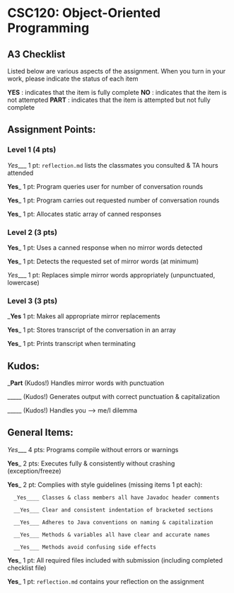 # CSC120: Object-Oriented Programming
## A3 Checklist ##

Listed below are various aspects of the assignment.  When you turn in your work, please indicate the status of each item

**YES** : indicates that the item is fully complete
**NO** : indicates that the item is not attempted
**PART** : indicates that the item is attempted but not fully complete


## Assignment Points:

### Level 1 (4 pts)

_Yes____ 1 pt: `reflection.md` lists the classmates you consulted & TA hours attended

__Yes___ 1 pt: Program queries user for number of conversation rounds

__Yes___ 1 pt: Program carries out requested number of conversation rounds

__Yes___ 1 pt: Allocates static array of canned responses

### Level 2 (3 pts)

__Yes___ 1 pt: Uses a canned response when no mirror words detected

__Yes___ 1 pt: Detects the requested set of mirror words (at minimum)

_Yes____ 1 pt: Replaces simple mirror words appropriately (unpunctuated, lowercase)

### Level 3 (3 pts)

___Yes__ 1 pt: Makes all appropriate mirror replacements

__Yes___ 1 pt: Stores transcript of the conversation in an array

__Yes___ 1 pt: Prints transcript when terminating

## Kudos:

___Part__ (Kudos!) Handles mirror words with punctuation

_____ (Kudos!) Generates output with correct punctuation & capitalization

_____ (Kudos!) Handles you --> me/I dilemma



## General Items:

_Yes____ 4 pts: Programs compile without errors or warnings

__Yes___ 2 pts: Executes fully & consistently without crashing (exception/freeze)

__Yes___ 2 pt: Complies with style guidelines (missing items 1 pt each):

      _Yes____ Classes & class members all have Javadoc header comments

      __Yes___ Clear and consistent indentation of bracketed sections

      __Yes___ Adheres to Java conventions on naming & capitalization

      __Yes___ Methods & variables all have clear and accurate names

      __Yes___ Methods avoid confusing side effects

__Yes___ 1 pt: All required files included with submission (including completed checklist file)

__Yes___ 1 pt: `reflection.md` contains your reflection on the assignment
